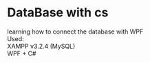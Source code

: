 # DataBase with cs
 learning how to connect the database with WPF  
Used:  
XAMPP v3.2.4 (MySQL)  
WPF + C#
